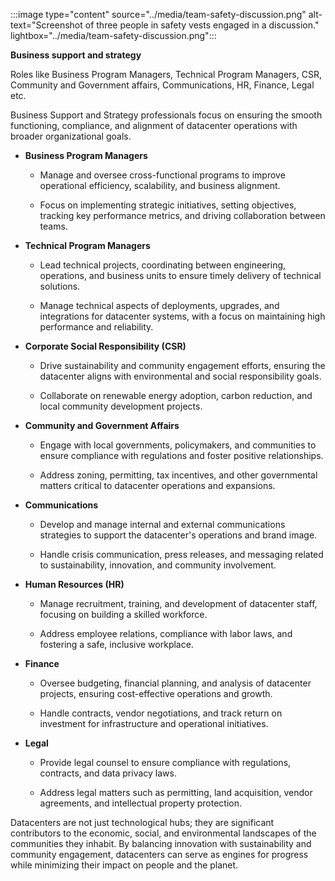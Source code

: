 :::image type="content" source="../media/team-safety-discussion.png" alt-text="Screenshot of three people in safety vests engaged in a discussion." lightbox="../media/team-safety-discussion.png":::

**Business support and strategy**

Roles like Business Program Managers, Technical Program Managers, CSR, Community and Government affairs, Communications, HR, Finance, Legal etc. 

Business Support and Strategy professionals focus on ensuring the smooth functioning, compliance, and alignment of datacenter operations with broader organizational goals.

- **Business Program Managers**

  - Manage and oversee cross-functional programs to improve operational efficiency, scalability, and business alignment. 

  - Focus on implementing strategic initiatives, setting objectives, tracking key performance metrics, and driving collaboration between teams.

- **Technical Program Managers**

  - Lead technical projects, coordinating between engineering, operations, and business units to ensure timely delivery of technical solutions. 

  - Manage technical aspects of deployments, upgrades, and integrations for datacenter systems, with a focus on maintaining high performance and reliability.

- **Corporate Social Responsibility (CSR)**

  - Drive sustainability and community engagement efforts, ensuring the datacenter aligns with environmental and social responsibility goals. 

  - Collaborate on renewable energy adoption, carbon reduction, and local community development projects.

- **Community and Government Affairs**

  - Engage with local governments, policymakers, and communities to ensure compliance with regulations and foster positive relationships.

  - Address zoning, permitting, tax incentives, and other governmental matters critical to datacenter operations and expansions.

- **Communications**

  - Develop and manage internal and external communications strategies to support the datacenter's operations and brand image. 

  - Handle crisis communication, press releases, and messaging related to sustainability, innovation, and community involvement.

- **Human Resources (HR)**

  - Manage recruitment, training, and development of datacenter staff, focusing on building a skilled workforce. 

  - Address employee relations, compliance with labor laws, and fostering a safe, inclusive workplace.

- **Finance**

  - Oversee budgeting, financial planning, and analysis of datacenter projects, ensuring cost-effective operations and growth. 

  - Handle contracts, vendor negotiations, and track return on investment for infrastructure and operational initiatives.

- **Legal**

  - Provide legal counsel to ensure compliance with regulations, contracts, and data privacy laws. 

  - Address legal matters such as permitting, land acquisition, vendor agreements, and intellectual property protection.

Datacenters are not just technological hubs; they are significant contributors to the economic, social, and environmental landscapes of the communities they inhabit. By balancing innovation with sustainability and community engagement, datacenters can serve as engines for progress while minimizing their impact on people and the planet.